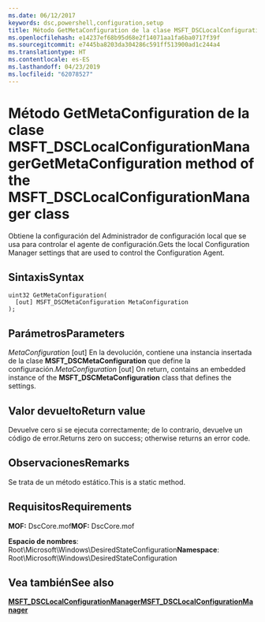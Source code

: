 ```yaml
---
ms.date: 06/12/2017
keywords: dsc,powershell,configuration,setup
title: Método GetMetaConfiguration de la clase MSFT_DSCLocalConfigurationManager
ms.openlocfilehash: e14237ef68b95d68e2f14071aa1fa6ba0717f39f
ms.sourcegitcommit: e7445ba8203da304286c591ff513900ad1c244a4
ms.translationtype: HT
ms.contentlocale: es-ES
ms.lasthandoff: 04/23/2019
ms.locfileid: "62078527"
---
```

# <a name="getmetaconfiguration-method-of-the-msftdsclocalconfigurationmanager-class"></a><span data-ttu-id="9cbc5-103">Método GetMetaConfiguration de la clase MSFT_DSCLocalConfigurationManager</span><span class="sxs-lookup"><span data-stu-id="9cbc5-103">GetMetaConfiguration method of the MSFT_DSCLocalConfigurationManager class</span></span>

<span data-ttu-id="9cbc5-104">Obtiene la configuración del Administrador de configuración local que se usa para controlar el agente de configuración.</span><span class="sxs-lookup"><span data-stu-id="9cbc5-104">Gets the local Configuration Manager settings that are used to control the Configuration Agent.</span></span>

## <a name="syntax"></a><span data-ttu-id="9cbc5-105">Sintaxis</span><span class="sxs-lookup"><span data-stu-id="9cbc5-105">Syntax</span></span>

```mof
uint32 GetMetaConfiguration(
  [out] MSFT_DSCMetaConfiguration MetaConfiguration
);
```

## <a name="parameters"></a><span data-ttu-id="9cbc5-106">Parámetros</span><span class="sxs-lookup"><span data-stu-id="9cbc5-106">Parameters</span></span>

<span data-ttu-id="9cbc5-107">*MetaConfiguration* \[out\] En la devolución, contiene una instancia insertada de la clase **MSFT_DSCMetaConfiguration** que define la configuración.</span><span class="sxs-lookup"><span data-stu-id="9cbc5-107">*MetaConfiguration* \[out\] On return, contains an embedded instance of the **MSFT_DSCMetaConfiguration** class that defines the settings.</span></span>

## <a name="return-value"></a><span data-ttu-id="9cbc5-108">Valor devuelto</span><span class="sxs-lookup"><span data-stu-id="9cbc5-108">Return value</span></span>

<span data-ttu-id="9cbc5-109">Devuelve cero si se ejecuta correctamente; de lo contrario, devuelve un código de error.</span><span class="sxs-lookup"><span data-stu-id="9cbc5-109">Returns zero on success; otherwise returns an error code.</span></span>

## <a name="remarks"></a><span data-ttu-id="9cbc5-110">Observaciones</span><span class="sxs-lookup"><span data-stu-id="9cbc5-110">Remarks</span></span>

<span data-ttu-id="9cbc5-111">Se trata de un método estático.</span><span class="sxs-lookup"><span data-stu-id="9cbc5-111">This is a static method.</span></span>

## <a name="requirements"></a><span data-ttu-id="9cbc5-112">Requisitos</span><span class="sxs-lookup"><span data-stu-id="9cbc5-112">Requirements</span></span>

<span data-ttu-id="9cbc5-113">**MOF:** DscCore.mof</span><span class="sxs-lookup"><span data-stu-id="9cbc5-113">**MOF:** DscCore.mof</span></span>

<span data-ttu-id="9cbc5-114">**Espacio de nombres**: Root\Microsoft\Windows\DesiredStateConfiguration</span><span class="sxs-lookup"><span data-stu-id="9cbc5-114">**Namespace**: Root\Microsoft\Windows\DesiredStateConfiguration</span></span>

## <a name="see-also"></a><span data-ttu-id="9cbc5-115">Vea también</span><span class="sxs-lookup"><span data-stu-id="9cbc5-115">See also</span></span>

[<span data-ttu-id="9cbc5-116">**MSFT_DSCLocalConfigurationManager**</span><span class="sxs-lookup"><span data-stu-id="9cbc5-116">**MSFT_DSCLocalConfigurationManager**</span></span>](msft-dsclocalconfigurationmanager.md)